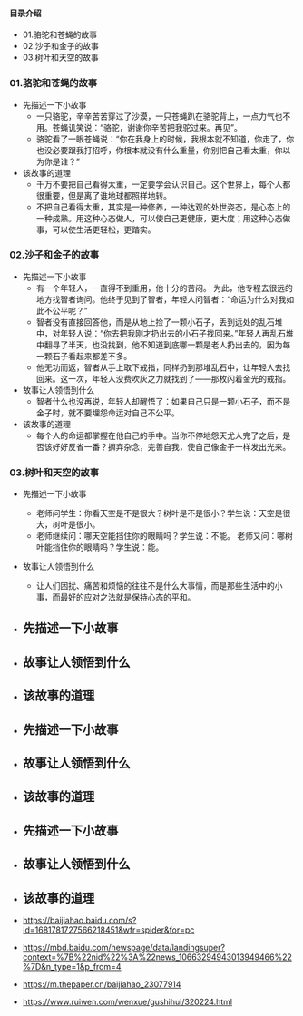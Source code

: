 #### 目录介绍
- 01.骆驼和苍蝇的故事
- 02.沙子和金子的故事
- 03.树叶和天空的故事



### 01.骆驼和苍蝇的故事
- 先描述一下小故事
    - 一只骆驼，辛辛苦苦穿过了沙漠，一只苍蝇趴在骆驼背上，一点力气也不用。苍蝇讥笑说：“骆驼，谢谢你辛苦把我驼过来。再见”。
    - 骆驼看了一眼苍蝇说：“你在我身上的时候，我根本就不知道，你走了，你也没必要跟我打招呼，你根本就没有什么重量，你别把自己看太重，你以为你是谁？”
- 该故事的道理
    - 千万不要把自己看得太重，一定要学会认识自己。这个世界上，每个人都很重要，但是离了谁地球都照样地转。
    - 不把自己看得太重，其实是一种修养，一种达观的处世姿态，是心态上的一种成熟。用这种心态做人，可以使自己更健康，更大度；用这种心态做事，可以使生活更轻松，更踏实。


### 02.沙子和金子的故事
- 先描述一下小故事
    - 有一个年轻人，一直得不到重用，他十分的苦闷。 为此，他专程去很远的地方找智者询问。他终于见到了智者，年轻人问智者：“命运为什么对我如此不公平呢？” 
    - 智者没有直接回答他，而是从地上捡了一颗小石子，丢到远处的乱石堆中，对年轻人说：“你去把我刚才扔出去的小石子找回来。”年轻人再乱石堆中翻寻了半天，也没找到，他不知道到底哪一颗是老人扔出去的，因为每一颗石子看起来都差不多。 
    - 他无功而返，智者从手上取下戒指，同样扔到那堆乱石中，让年轻人去找回来。这一次，年轻人没费吹灰之力就找到了——那枚闪着金光的戒指。
- 故事让人领悟到什么 
    - 智者什么也没再说，年轻人却醒悟了：如果自己只是一颗小石子，而不是金子时，就不要埋怨命运对自己不公平。
- 该故事的道理
    - 每个人的命运都掌握在他自己的手中。当你不停地怨天尤人完了之后，是否该好好反省一番？摒弃杂念，完善自我，使自己像金子一样发出光来。


### 03.树叶和天空的故事
- 先描述一下小故事
  - 老师问学生：你看天空是不是很大？树叶是不是很小？学生说：天空是很大，树叶是很小。 
  - 老师继续问：哪天空能挡住你的眼睛吗？学生说：不能。 老师又问：哪树叶能挡住你的眼睛吗？学生说：能。
- 故事让人领悟到什么
  - 让人们困扰、痛苦和烦恼的往往不是什么大事情，而是那些生活中的小事，而最好的应对之法就是保持心态的平和。






- 先描述一下小故事
  - 
- 故事让人领悟到什么
  - 
- 该故事的道理
  - 



- 先描述一下小故事
  - 
- 故事让人领悟到什么
  - 
- 该故事的道理
  - 




- 先描述一下小故事
  - 
- 故事让人领悟到什么
  - 
- 该故事的道理
  - 


- https://baijiahao.baidu.com/s?id=1681781727566218451&wfr=spider&for=pc
- https://mbd.baidu.com/newspage/data/landingsuper?context=%7B%22nid%22%3A%22news_10663294943013949466%22%7D&n_type=1&p_from=4
- https://m.thepaper.cn/baijiahao_23077914
- https://www.ruiwen.com/wenxue/gushihui/320224.html